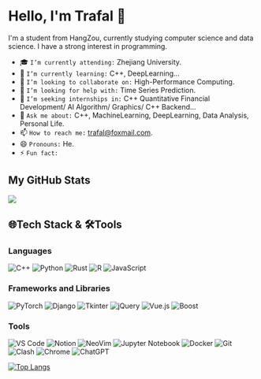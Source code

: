 # Hello, I'm Trafal 👋

I'm a student from HangZou, currently studying computer science and data science. I have a strong interest in programming.

- 🎓 `I’m currently attending:`  Zhejiang University.
- 🌱 `I’m currently learning:`  C++, DeepLearning...
- 👯 `I’m looking to collaborate on:`  High-Performance Computing.
- 🤔 `I’m looking for help with:`  Time Series Prediction.
- 💼 `I’m seeking internships in:`  C++ Quantitative Financial Development/ AI Algorithm/ Graphics/ C++ Backend...
- 💬 `Ask me about:`  C++, MachineLearning, DeepLearning, Data Analysis, Personal Life.
- 📫 `How to reach me:`  trafal@foxmail.com.
- 😄 `Pronouns:`  He.
- ⚡ `Fun fact:` 

## My GitHub Stats
![](http://github-profile-summary-cards.vercel.app/api/cards/profile-details?username=Trafalgar99)




  ## 🌐Tech Stack & 🛠️Tools

<!-- ICONS FROM: https://simpleicons.org/ -->

### Languages


<p>
  <img alt="C++" src="https://img.shields.io/badge/-C++-00599C?style=flat&logo=c%2B%2B&logoColor=white"/>
  <img alt="Python" src="https://img.shields.io/badge/-Python-3776AB?style=flat&logo=python&logoColor=white"/>
  <img alt="Rust" src="https://img.shields.io/badge/-Rust-000000?style=flat&logo=rust&logoColor=white"/>
  <img alt="R" src="https://img.shields.io/badge/-R-276DC3?style=flat&logo=r&logoColor=white"/>
  <img alt="JavaScript" src="https://img.shields.io/badge/-JavaScript-F7DF1E?style=flat&logo=javascript&logoColor=black"/>
</p>


### Frameworks and Libraries

<p>
  <img alt="PyTorch" src="https://img.shields.io/badge/-PyTorch-EE4C2C?style=flat&logo=pytorch&logoColor=white"/>
  <img alt="Django" src="https://img.shields.io/badge/-Django-092E20?style=flat&logo=django&logoColor=white"/>
  <img alt="Tkinter" src="https://img.shields.io/badge/-Tkinter-FFCA28?style=flat&logo=python&logoColor=white"/>
  <img alt="jQuery" src="https://img.shields.io/badge/-jQuery-0769AD?style=flat&logo=jquery&logoColor=white"/>
  <img alt="Vue.js" src="https://img.shields.io/badge/-Vue.js-4FC08D?style=flat&logo=vue.js&logoColor=white"/>
  <img alt="Boost" src="https://img.shields.io/badge/-Boost-000000?style=flat&logo=boost&logoColor=white"/>
</p>


### Tools
<p>
  <img alt="VS Code" src="https://img.shields.io/badge/-VS%20Code-007ACC?style=flat&logo=visual-studio-code&logoColor=white"/>
  <img alt="Notion" src="https://img.shields.io/badge/-Notion-000000?style=flat&logo=notion&logoColor=white"/>
  <img alt="NeoVim" src="https://img.shields.io/badge/-NeoVim-57A143?style=flat&logo=neovim&logoColor=white"/>
  <img alt="Jupyter Notebook" src="https://img.shields.io/badge/-Jupyter%20Notebook-F37626?style=flat&logo=jupyter&logoColor=white"/>
  <img alt="Docker" src="https://img.shields.io/badge/-Docker-2496ED?style=flat&logo=docker&logoColor=white"/>
  <img alt="Git" src="https://img.shields.io/badge/-Git-F05032?style=flat&logo=git&logoColor=white"/>
  <img alt="Clash" src="https://img.shields.io/badge/-Clash-FF4500?style=flat&logo=clashroyale&logoColor=white"/>
  <img alt="Chrome" src="https://img.shields.io/badge/-Chrome-4285F4?style=flat&logo=google-chrome&logoColor=white"/>
  <img alt="ChatGPT" src="https://img.shields.io/badge/-ChatGPT-00C1DE?style=flat&logo=openai&logoColor=white"/>
</p>

[![Top Langs](https://github-readme-stats.vercel.app/api/top-langs/?username=Trafalgar99&layout=compact)](https://github.com/Trafalgar99/github-readme-stats)








